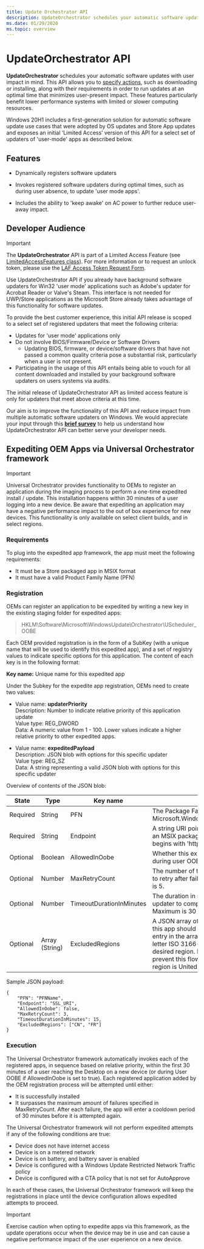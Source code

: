```yaml
---
title: Update Orchestrator API
description: UpdateOrchestrator schedules your automatic software updates with user impact in mind. 
ms.date: 01/29/2020
ms.topic: overview
---
```


# UpdateOrchestrator API

**UpdateOrchestrator** schedules your automatic software updates with user impact in mind. This API allows you to [specify actions](updateorchestratoractionkind.md), such as downloading or installing, along with their requirements in order to run updates at an optimal time that minimizes user-present impact. These features particularly benefit lower performance systems with limited or slower computing resources.

Windows 20H1 includes a first-generation solution for automatic software update use cases that were adopted by OS updates and Store App updates and exposes an initial ‘Limited Access’ version of this API for a select set of updaters of 'user-mode' apps as described below.

## Features

- Dynamically registers software updaters
 
- Invokes registered software updaters during optimal times, such as during user absence, to update 'user mode apps'.
- Includes the ability to 'keep awake' on AC power to further reduce user-away impact.

## Developer Audience

> [!IMPORTANT]
> The **UpdateOrchestrator** API is part of a Limited Access Feature (see [LimitedAccessFeatures class](/uwp/api/windows.applicationmodel.limitedaccessfeatures)). For more information or to request an unlock token, please use the [LAF Access Token Request Form](https://go.microsoft.com/fwlink/?linkid=2271232&clcid=0x409).

Use UpdateOrchestrator API if you already have background software updaters for Win32 'user mode' applications such as Adobe's updater for Acrobat Reader or Valve's Steam. This interface is not needed for UWP/Store applications as the Microsoft Store already takes advantage of this functionality for software updates.

To provide the best customer experience, this initial API release is scoped to a select set of registered updaters that meet the following criteria:

- Updates for 'user mode' applications only
- Do not involve BIOS/Firmware/Device or Software Drivers
    - Updating BIOS, firmware, or device/software drivers that have not passed a common quality criteria pose a substantial risk, particularly when a user is not present. 
- Participating in the usage of this API entails being able to vouch for all content downloaded and installed by your background software updaters on users systems via audits. 

The initial release of UpdateOrchestrator API as limited access feature is only for updaters that meet above criteria at this time.

Our aim is to improve the functionality of this API and reduce impact from multiple automatic software updaters on Windows. We would appreciate your input through this [**brief survey**](https://aka.ms/UOAPISurvey) to help us understand how UpdateOrchestrator API can better serve your developer needs.

## Expediting OEM Apps via Universal Orchestrator framework

>[!IMPORTANT]
> Universal Orchestrator provides functionality to OEMs to register an application during the imaging process to perform a one-time expedited install / update.  This installation happens within 30 minutes of a user logging into a new device.  Be aware that expediting an application may have a negative performance impact to the out of box experience for new devices. This functionality is only available on select client builds, and in select regions.

### Requirements
To plug into the expedited app framework, the app must meet the following requirements:
- It must be a Store packaged app in MSIX format
- It must have a valid Product Family Name (PFN)

### Registration

OEMs can register an application to be expedited by writing a new key in the existing staging folder for expedited apps:   

> HKLM\Software\Microsoft\WindowsUpdate\Orchestrator\UScheduler_OOBE 

Each OEM provided registration is in the form of a SubKey (with a unique name that will be used to identify this expedited app), and a set of registry values to indicate specific options for this application. The content of each key is in the following format: 

**Key name:**  Unique name for this expedited app 

Under the Subkey for the expedite app registration, OEMs need to create two values:
- Value name: **updaterPriority**  
  Description: Number to indicate relative priority of this application update  
  Value type: REG_DWORD  
  Data:  A numeric value from 1 - 100. Lower values indicate a higher relative priority to other expedited apps.  
  
- Value name: **expeditedPayload**  
  Description: JSON blob with options for this specific updater  
  Value type: REG_SZ  
  Data: A string representing a valid JSON blob with options for this specific updater  

Overview of contents of the JSON blob: 

| State  | Type | Key name | Description | 
| ------ | ---- | -------- | ----------- |
| Required | String | PFN | The Package Family Name of the app (ex: Microsoft.WindowsStore_8wekyb3d8bbwe) |
| Required | String | Endpoint | A string URI pointing to a location hosting an MSIX package. Must be an SSL URI that begins with 'https'. | 
| Optional | Boolean | AllowedInOobe | Whether this expedited app should run during user OOBE |
| Optional | Number | MaxRetryCount | The number of times this updater is allowed to retry after failure.  Default is 1.  Maximum is 5. |
| Optional | Number | TimeoutDurationInMinutes | The duration in minutes to wait for this updater to complete work.  Default is 15.  Maximum is 30 | 
| Optional | Array (String) | ExcludedRegions | A JSON array of strings for regions where this app should not be expedited. Each entry in the array corresponds to the 2 letter ISO 3166-1 country code of the desired region. For example, `["US"]` would prevent this flow on devices where the region is United States. | 

Sample JSON payload:
````
{  
    "PFN": "PFNName",  
    "Endpoint": "SSL_URI",  
    "AllowedInOobe": false,  
    "MaxRetryCount": 3,  
    "TimeoutDurationInMinutes": 15,  
    "ExcludedRegions": ["CN", "FR"]   
}
````

### Execution
The Universal Orchestrator framework automatically invokes each of the registered apps, in sequence based on relative priority, within the first 30 minutes of a user reaching the Desktop on a new device (or during User OOBE if AllowedInOobe is set to true).  Each registered application added by the OEM registration process will be attempted until either:  
- It is successfully installed  
- It surpasses the maximum amount of failures specified in MaxRetryCount.  After each failure, the app will enter a cooldown period of 30 minutes before it is attempted again.

The Universal Orchestrator framework will not perform expedited attempts if any of the following conditions are true: 
- Device does not have internet access  
- Device is on a metered network  
- Device is on battery, and battery saver is enabled  
- Device is configured with a Windows Update Restricted Network Traffic policy  
- Device is configured with a CTA policy that is not set for AutoApprove  

In each of these cases, the Universal Orchestrator framework will keep the registrations in place until the device configuration allows expedited attempts to proceed.  

> [!IMPORTANT]
> Exercise caution when opting to expedite apps via this framework, as the update operations occur when the device may be in use and can cause a negative performance impact of the user experience on a new device.
 







 


